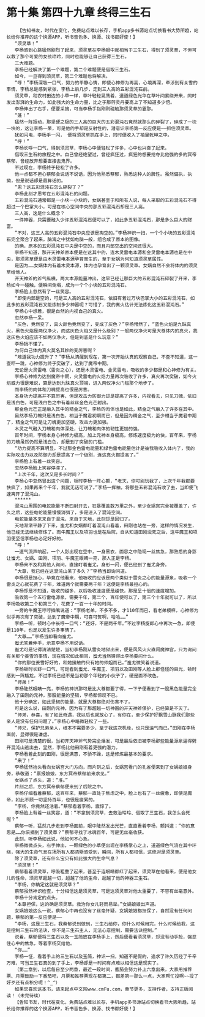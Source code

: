 # 第十集 第四十九章 终得三生石
        【告知书友，时代在变化，免费站点难以长存，手机app多书源站点切换看书大势所趋，站长给你推荐的这个换源APP，听书音色多、换源、找书都好使！】
       “须灵草！”
       李杨感到心跳猛然剧烈了起来，须灵草在李杨眼中就相当于三生石，得到了须灵草，不但可以救了那个可爱的女孩玲玲，同时也能够让自己获得三生石。
       三大难题。
       李杨已经解决了第一个难题，第二个难题便是借取三生石。
       如今，一旦得到须灵草，第二个难题也将解决。
       “呼！”李杨深吸一口气，努力的平静心情，即使心神修为再高，心境再深，牵涉到有关雪的事情，李杨总是感到紧张，李杨上前几步，走到三人高的五彩混沌石前。
       须灵草，和农村田边的小草一样，草叶轻轻晃荡着，道道绿色光华在草叶间萦绕开来，同时发出澎湃的生命力，如此强大的生命力量，比之于那荇灵丹要高上了不知道多少倍。
       李杨伸出了右手，便要采摘，可当李杨手指刚刚碰触那须灵草的霎那。
       “蓬！”
       猛然一阵振动，那坚硬之极的三人高的巨大的五彩混沌石竟然就那么的碎裂了，碎成了一块一块的，这让李杨一呆，可是他的手却是反射性的，潜意识李杨第一反应便是——抓住须灵草。
       犹如闪电，李杨手一闪， 便将须灵草抓在手上，同时便收入了袖里乾坤之中。
       “呼！”
       李杨长呼一口气，得到须灵草，李杨心中便轻松了许多，心中也兴奋了起来。
       借取三生石的旅程之中。自己曾经绝望过，曾经疯狂过，疯狂的想要抢夺比他强的多的冥帝蔡郁，曾经放弃想要直接去鬼界。
       不过现在，李杨终于轻松了许多。
       他一点都不担心蔡郁会说话不说话，因为他熟悉蔡郁，熟悉这种人的脾性。虽然偏执，执拗，但是说话却是最算话的。
       “恩？这五彩混沌石怎么碎裂了？”
       李杨此刻才思考在五彩混沌石的问题。
       五彩混沌石通常都是一小块一小块的，女娲甚至于和所有人说，每人采取的五彩混沌石不得超过一个巴掌大小，可是在核心空间中央的那五彩混沌石却是三人高。
       三人高，这是什么概念？
       一件神器，只需要融入少许五彩混沌石便可以了，如此多五彩混沌石，那是多么巨大的财富。
       “不对，这三人高的五彩混沌石中央应该是掏空的。”李杨神识一扫，一个个小块的五彩混沌石完全聚合了起来，脑海之中犹如电脑一般，组合成了原本的图像。
       的确，原本的五彩混沌石中央是中空的，而且内部空出的空间还很大。
       李杨不知道，那开天神斧原本便是在这其中的，连木灵雷电本源和金灵雷电本源也是在中央，那须灵草便是由木灵雷电本源孕育而生的，至于女娲为何知道须灵草属性。
       是因为……女娲体内有着木灵本源，体内也孕育出了一颗须灵草。女娲自然不会将体内的须灵草给他人。
       开天神斧的斧气纵横，两大本源能量冲出，这早已经让那巨大的五彩混沌石碎裂了开来，李杨如今一碰触，便瞬间倒塌，成为一个个小块的五彩混沌石。
       李杨脸上忽然有了一丝笑容。
       “即使内部是空的，可是三人高的五彩混沌石，依旧有着过万块巴掌大小的五彩混沌石，如此多的五彩混沌石又能炼制多少神器呢？可惜了，我的真火估计无法炼化这五彩混沌石。”
       李杨心中想着，很是自然的内视自己的真火。
       忽然李杨一呆。
       “灰色，竟然变了，真火颜色竟然变了，变成了灰色？”李杨愕然了，“蓝色火焰是九昧真火，黑色火焰是两仪净火，而这灰色火焰又是什么级别？一般两仪净火可是大尊体内的真火，我这灰色火焰应该不如两仪净火，但是到底是什么玩意？”
       李杨搞不懂了。
       为何自己体内真火莫名其妙的变厉害呢？
       “难道我功力提升了？”李杨从清醒到现在，第一次开始认真的观察自己，不查不知道，这一查吓一跳，心神修为终于突破了，达到了魔帝中期。
       无论是火灵雷电（雷炎之心），还是木灵雷电、金灵雷电，吸收的多少都是和心神修为有关。
       李杨心神修为达到魔帝中期，火灵雷电的火焰力量再次吸收了许多，真火再次突破，如今火焰威力很是难说，算是达到九昧真火顶端，进入两仪净火门槛那个地步了。
       而李杨的肉体和刀魄提高也很是厉害。
       本身功力提高并不算厉害，但是攻击力防御力却是提高了许多，内视看去，只见刀魄，依旧是浅白色，可是浅白色之中有着丝丝金色光芒射出。
       那金色光芒正是融入其中的精金之气，李杨的肉体也是如此，精金之气融入了许多在其中。
       虽然李杨刀魄只是浅白色，相当于魔君初期而已，但是因为精金之气，至少相当于魔君中期了，精金之气可是让刀魄更加坚硬，攻击力更加强。
       木灵之气融入刀魄和肉体深处，让刀魄和肉体的韧性更加的强。
       百年时间，李杨本身心神修为极高，加上元神本身极高，修炼速度极为的快，百年来，李杨的刀魄虽然仍然是浅白色，却是到了突破的门槛。
       “功力提高不算明显，不过那金色雷电能量和绿色雷电能量估计是被我吸收入体内了，我的实际攻击力以及防御力却是提高了一个级别，连这真火都提高了。”
       李杨脸上有着一丝笑容。
       忽然李杨脸上笑容停滞了。
       “上次千年，这次又是多长时间？”
       李杨心中忽然冒出这个问题，顿时李杨一阵心颤，“老天，你可别玩我了，上次千年我都要快疯了，如果再来个千年，我就无话可说了。”李杨一挥袖，将那些五彩混沌石收了去，当即便飞速离开了混沌山。
       ******
       混沌山周围的电蛇能量不断四射开去，狂暴覆盖数万里之外，至少女娲宫完全被覆盖了，许久之后，这些电蛇能量慢慢消弭了，多是进入了混沌空间。
       电蛇能量本来来自于混沌，来自于天地，此刻却是回归了。
       天地渐渐平静了下来，蚩尤和女娲都盯着混沌山看着，田刚也站在一旁，这样的情况发生，他已经无法继续修炼了。而牛魔王以及项羽也是在后院，自从知道田刚没死之后，这牛魔王和项羽便坚信李杨也必定好好的。
       “呼！”
       一道气流声响起，一个人影出现在空中，一身黑衣，面容之中隐现一丝焦急，那熟悉的身影让蚩尤、女娲、田刚、项羽、牛魔王眼睛一亮，那人正是李杨。
       李杨来不及和其他人询问，直接盯着蚩尤，身形一闪，便已经到了蚩尤身旁。
       “大尊，我已经在这混沌山呆了多久？”李杨当即询问道。
       李杨很是担心，毕竟在他看来，他吸收的应该是两个类似于雷炎之心的能量源泉，吸收一个雷炎之心就花费了千年，难道两个就需要两千年？这便是李杨最担心的。
       李杨却是不知道，吸收的越多，以后吸收速度便是越快，那是呈十倍的速度增加。
       吸收第一个五行雷电源泉，需要千年，第二个，百年便可以了，第三个十年就可以了，所以李杨吸收第二个和第三个，花费了一百一十年的时间。
       一旁的牛魔王哼哼插嘴说道：“李杨老弟，不多不多，才110年而已，看老弟模样，心神修为似乎再次有了突破，达到了魔帝中期，可喜可贺啊，哈哈……”
       李杨一听，顿时心中长呼一口气：“还好，不是两千年。”不过李杨旋即心中再次一急，即使是110年，也足以发生许多事情了。
       “大尊……”李杨当即看向蚩尤。
       蚩尤笑着伸手，示意李杨不用说话。
       蚩尤可是记得清清楚楚，当初李杨刚从雷炎地狱出来，便是风风火火直闯魔神宫，只为询问有关那个姜雪的事情，现在情况如此相同，蚩尤当然猜得出李杨要问什么。
       “你的那位姜雪好好的，和她接触的只有她的师姐而已。”蚩尤微笑着说道。
       李杨顿时长舒一口气，可是看到蚩尤、牛魔王、项羽以及田刚等人脸上那怪怪的目光，顿时感到一阵尴尬，不过李杨已经不是当初那个年轻的小伙子了，硬是面不改色。
       “师弟！”
       李杨陡然眼睛一亮，李杨的神识那可是比大尊都要了得，一下子便看到了一股黑色能量完全融入了田刚的元神，那股能量的坚韧，李杨都惊叹不已。
       他十分确定，如此坚韧的能量，就是大尊都绝对伤害不了。
       可是这么说，田刚的元神，因为有了那超越一切神器的开天神斧保护，已经算是不灭了。
       “师弟，恭喜，有了如此奇遇，我以后也就放心了，有你在，至少保护好飘雪山脉我们那些亲人是没有任何问题了。”李杨心中略微轻松了一些。
       “师兄，保护兄弟亲人，根本不需要多少，至于我这次机缘，也只是运气而已。”田刚在李杨面前，显得很是谦虚。
       田刚可是清楚的很，当初开天神斧气势完全爆发，可是最后依旧被李杨那些能量源泉逼得劈开混沌山逃出去，显然，李杨比他田刚有着更强的潜力。
       李杨看着此刻的田刚，很是满意，不骄不躁，这是修炼最基本的要求。
       “来了！”
       李杨猛然抬头看向女娲宫大门方向，而片刻之后，女娲宫看门的孔雀便来到了女娲娘娘身旁，恭敬道：“禀报娘娘，东方冥帝蔡郁前来求见。”
       女娲点了点头，道：“准。”
       片刻之后，东方冥帝蔡郁便来到了后院之中。
       李杨仔细看着蔡郁，这百年来，蔡郁一直处于焦虑之中，脸上也有了一丝疲惫，即使是魔帝，如此不顾一切坚持百年，也很是疲累的。
       “李杨，你竟然还活着。”蔡郁看着李杨，震惊了。
       李杨脸上有着一丝笑容，道：“不拿到须灵草，去救治玲玲、借取了三生石，我怎么会死呢？”
       蔡郁一听，猛然几步走到李杨面前，眼中陡然发出光芒，直直看着李杨，颤抖道：“你的意思是……你采摘到了须灵草？”蔡郁寻找了冰魂百年，可是无丝毫收获。
       此刻，听李杨如此说，他如何不心急。
       李杨微微点头，右手伸出，一颗绿色的小草便出现在李杨掌心之上，道道绿色气流在其中环绕，强大的生命气息在场所有人都清晰感受到，瞬间，所有人都相信，这绝对是须灵草。
       除了须灵草，还有什么宝贝有如此强大的生命气息？
       “须灵草！”
       蔡郁看着须灵草，呼吸粗重了起来，甚至于连眼睛都红了起来，须灵草在他看来，便是他女儿的性命，须灵草超越一切，超越了他的生命，超越了他的神器三生石。
       “李杨，你确定这就是须灵草？”
       蔡郁虽然神识检查，十分相信这是须灵草，可是这须灵草对他太重要了，不容有丝毫意外。
       李杨十分肯定的点头。
       “本尊担保，这的确是须灵草。救治你女儿轻而易举。”女娲娘娘出声道。
       女娲娘娘这么一说，蔡郁心中再也没有了丝毫怀疑，女娲娘娘都担保了，自然没有任何问题，蔡郁的第一反应便是——
       “李杨，这是三生石，我蔡郁说到做到，三生石给你，你什么时候用完，什么时候给我，这是控制三生石的法诀，你不是三生石主人，无法心意控制，需要法诀控制。”
       说着，蔡郁便将三生石以及一玉简放在李杨手上，然后便看着须灵草，却没有动手抢，强忍住心中的焦急，等着李杨交给他。
       “你……”
       李杨一怔，看着手上的三生石以及玉简，神识一扫，知道不是假的，追求了许久历经了千辛万难，可当三生石真的到了手上，李杨却是一时间有点难以相信这是现实了。
       （第二章到，以后每日至少两章，最近一段时间，番茄会努力补上六章出来，大家用推荐票、月票鼓励一下番茄吧，月票和推荐票现在都第二，都差第一那么一点，大家帮忙投啊~~投了好歹还有点积分呢！^_^）
       如果您喜欢这本书，请来起点中文网www.cmFu.com，章节更多，支持作者，支持正版阅读！（未完待续）
       【告知书友，时代在变化，免费站点难以长存，手机app多书源站点切换看书大势所趋，站长给你推荐的这个换源APP，听书音色多、换源、找书都好使！】